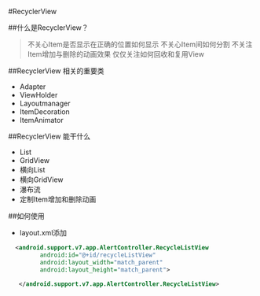 #RecyclerView 

##什么是RecyclerView？
> 不关心Item是否显示在正确的位置如何显示
> 不关心Item间如何分割
> 不关注Item增加与删除的动画效果
> 仅仅关注如何回收和复用View

##RecyclerView 相关的重要类
- Adapter
- ViewHolder
- Layoutmanager
- ItemDecoration
- ItemAnimator

##RecyclerView 能干什么
- List
- GridView
- 横向List
- 横向GridView
- 瀑布流
- 定制Item增加和删除动画

##如何使用

*  layout.xml添加

```xml
  <android.support.v7.app.AlertController.RecycleListView
         android:id="@+id/recycleListView"
         android:layout_width="match_parent"
         android:layout_height="match_parent">

   </android.support.v7.app.AlertController.RecycleListView>

```



